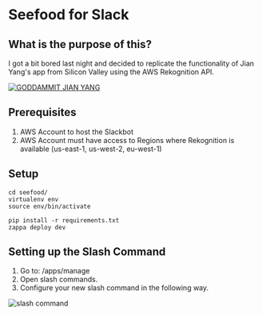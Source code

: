 # Seefood for Slack

## What is the purpose of this?
I got a bit bored last night and decided to replicate the functionality of Jian Yang's app from Silicon Valley using the AWS Rekognition API.

[![GODDAMMIT JIAN YANG](https://img.youtube.com/vi/FNyi3nAuLb0/0.jpg)](https://www.youtube.com/watch?v=FNyi3nAuLb0 "SeeFood App Demo")

## Prerequisites
1. AWS Account to host the Slackbot
2. AWS Account must have access to Regions where Rekognition is available (us-east-1, us-west-2, eu-west-1)

## Setup
```
cd seefood/
virtualenv env
source env/bin/activate

pip install -r requirements.txt
zappa deploy dev
```

## Setting up the Slash Command

1. Go to: <your slack domain>/apps/manage
2. Open slash commands.
3. Configure your new slash command in the following way.

![slash command](http://i.imgur.com/ox1EuIQ.png)
